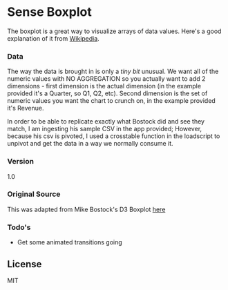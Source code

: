 # Sense Boxplot

The boxplot is a great way to visualize arrays of data values. Here's a good explanation of it from [Wikipedia].

### Data
The way the data is brought in is only a *tiny bit* unusual. We want all of the numeric values with NO AGGREGATION so you actually want to add 2 dimensions - first dimension is the actual dimension (in the example provided it's a Quarter, so Q1, Q2, etc). Second dimension is the set of numeric values you want the chart to crunch on, in the example provided it's Revenue.

In order to be able to replicate exactly what Bostock did and see they match, I am ingesting his sample CSV in the app provided; However, because his csv is pivoted, I used a crosstable function in the loadscript to unpivot and get the data in a way we normally consume it.

### Version
1.0

### Original Source
This was adapted from Mike Bostock's D3 Boxplot [here]

### Todo's

 - Get some animated transitions going

License
----

MIT

[Wikipedia]:http://en.wikipedia.org/wiki/Box_plot
[here]:http://bl.ocks.org/jensgrubert/7789216
